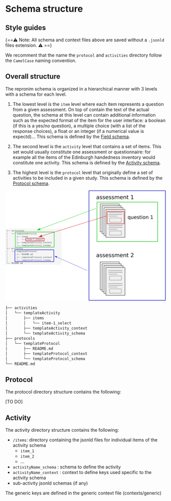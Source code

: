 # Schema structure

## Style guides

{==⚠️ Note: All schema and context files above are saved without a `.jsonld` files extension. ⚠️ ==}

We recomment that the name the `protocol` and `activities` directory follow the `CamelCase` naming convention.

## Overall structure

The repronim schema is organized in a hierarchical manner with 3 levels with a schema for each level.

1.  The lowest level is the `item` level where each item represents a question from a given assessment.
On top of contain the text of the actual question, the schema at this level can contain additional
information such as the expected format of the item for the user interface: a boolean
(if this is a yes/no question), a multiple choice (with a list of the response choices),
a float or an integer (if a numerical value is expectd)...
This schema is defined by the [Field schema](https://raw.githubusercontent.com/ReproNim/reproschema/master/schemas/Field).

1.  The second level is the `activity` level that contains a set of items. This set would usually
constitute one assessment or questionnaire: for example all the items of the Edinburgh handedness inventory would
constitute one activity.
This schema is defined by the [Activity schema](https://raw.githubusercontent.com/ReproNim/reproschema/master/schemas/Activity).

1.  The highest level is the `protocol` level that originally define a set of activities to be
included in a given study.
This schema is defined by the [Protocol schema](https://raw.githubusercontent.com/ReproNim/reproschema/master/schemas/Protocol).

<img
src="../img/reproschema.png"
alt="reposchema"
style="width: 800px; height: auto; display: block; margin-left: auto;  margin-right: auto;"/>


```
├── activities
│   └── templateActivity
│       ├── items
│       │   └── item-1_select
│       ├── templateActivity_context
│       └── templateActivity_schema
├── protocols
│   └── templateProtocol
│       ├── README.md
│       ├── templateProtocol_context
│       └── templateProtocol_schema
└── README.md
```

## Protocol

The protocol directory structure contains the following:

[TO DO]

## Activity

The activity directory structure contains the following:

-   `/items`: directory containing the jsonld files for individual items of the activity schema
    -   `item_1`
    -   `item_2`
    -   …
-   `activityName_schema` : schema to define the activity
-   `activityName_context` : context to define keys used specific to the activity schema
-   sub-activity jsonld schemas (if any)

The generic keys are defined in the generic context file (contexts/generic)
